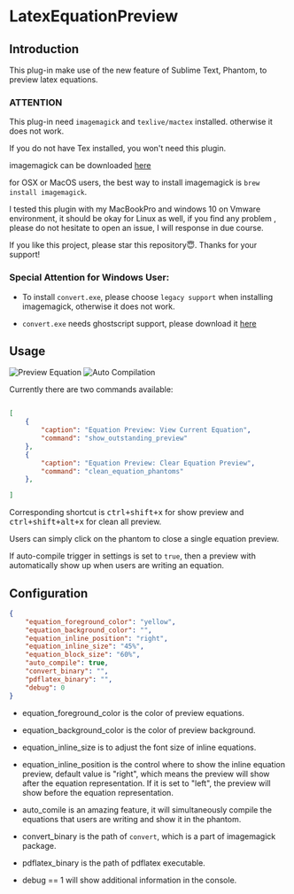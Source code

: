 # LatexEquationPreview

## Introduction

This plug-in make use of the new feature of Sublime Text, Phantom, to preview latex equations.

### ATTENTION


This plug-in need `imagemagick` and `texlive/mactex` installed. otherwise it does not work.

If you do not have Tex installed, you won't need this plugin.

imagemagick can be downloaded [here](http://www.imagemagick.org/script/binary-releases.php)

for OSX or MacOS users, the best way to install imagemagick is `brew install imagemagick`.

I tested this plugin with my MacBookPro and windows 10 on Vmware environment, it should be okay for Linux as well, if you find any problem , please do not hesitate to open an issue, I will response in due course.

If you like this project, please star this repository😇. Thanks for your support!


### Special Attention for Windows User:

- To install `convert.exe`, please choose `legacy support` when installing imagemagick, otherwise it does not work.

- `convert.exe` needs ghostscript support, please download it [here](https://github.com/ArtifexSoftware/ghostpdl-downloads/releases/download/gs920/gs920w32.exe)

## Usage

![Preview Equation](https://www.scislab.com/static/media/uploads/PrivateGraphs/latex_preview.gif)
![Auto Compilation](https://www.scislab.com/static/media/uploads/PrivateGraphs/auto_compile.gif)

Currently there are two commands available:

```json

[
    {
        "caption": "Equation Preview: View Current Equation",
        "command": "show_outstanding_preview"
    },
    {
        "caption": "Equation Preview: Clear Equation Preview",
        "command": "clean_equation_phantoms"
    },

]
```
Corresponding shortcut is <kbd>ctrl+shift+x</kbd> for show preview and <kbd>ctrl+shift+alt+x</kbd> for clean all preview.

Users can simply click on the phantom to close a single equation preview.

If auto-compile trigger in settings is set to `true`, then a preview with automatically show up when users are writing an equation.

## Configuration

```json
{
    "equation_foreground_color": "yellow",
    "equation_background_color": "",
    "equation_inline_position": "right",
    "equation_inline_size": "45%",
    "equation_block_size": "60%",
    "auto_compile": true,
    "convert_binary": "",
    "pdflatex_binary": "",
    "debug": 0
}

```
- equation_foreground_color is the color of preview equations.

- equation_background_color is the color of preview background.

- equation_inline_size is to adjust the font size of inline equations.

- equation_inline_position is the control where to show the inline equation preview, default value is "right", which means the preview will show after the equation representation. If it is set to "left", the preview will show before the equation representation.

- auto_comile is an amazing feature, it will simultaneously compile the equations that users are writing and show it in the phantom.

- convert_binary is the path of `convert`, which is a part of imagemagick package.

- pdflatex_binary is the path of pdflatex executable.

- debug == 1 will show additional information in the console.
